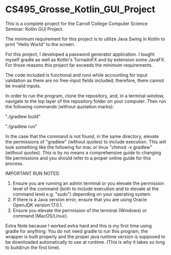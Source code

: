 # CS495_Grosse_Kotlin_GUI_Project

This is a complete project for the Carroll College Computer Science Seminar: Kotlin GUI Project.

The minimum requirement for this project is to utilize Java Swing in Kotlin to print "Hello World" to the screen.

For this project, I developed a password generator application. I tought myself gradle as well as Kotlin's TornadoFX and by extension some JavaFX. For those reasons this project far exceeds the minimum requirements.

The code included is functional and runs while accounting for input validation as there are no free-input fields included; therefore, there cannot be invalid inputs.


In order to run the program, clone the repository, and, in a terminal window, navigate to the top layer of the repository folder on your computer. Then run the following commands (without quotation marks):

"./gradlew build"

"./gradlew run"

In the case that the command is not found, in the same directory, elevate the permissions of "gradlew" (without quotes) to include execution. This will look something like the following for mac or linux "chmod -x gradlew" (without quotes). This is by no means a comprehensive guide to changing file permissions and you should refer to a proper online guide for this process.

IMPORTANT RUN NOTES:
1. Ensure you are running an admin terminal or you elevate the permission level of the command (both to include execution and to elevate at the command level e.g. 
"sudo") depending on your operating system.
2. If there is a Java version error, ensure that you are using Oracle OpenJDK version 17.0.1.
3. Ensure you elevate the permission of the terminal (Windows) or command (MacOS/Linux).

Extra Note because I worked extra hard and this is my first time using gradle for anything:
You do not need gradle to run this program, the wrapper is built properly and the proper java runtime version is supposed to be downloaded automatically to use at runtime. (This is why it takes so long to build/run the first time).
